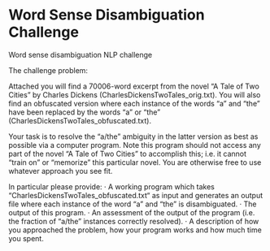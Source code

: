 # Word Sense Disambiguation Challenge
Word sense disambiguation NLP challenge

The challenge problem:
 
Attached you will find a 70006-word excerpt from the novel “A Tale of Two Cities” by Charles Dickens (CharlesDickensTwoTales_orig.txt).
You will also find an obfuscated version where each instance of the words “a” and “the” have been replaced by the words “a” or “the” (CharlesDickensTwoTales_obfuscated.txt).
 
Your task is to resolve the “a/the” ambiguity in the latter version as best as possible via a computer program. Note this program should not access any part of the novel “A Tale of Two Cities” to accomplish this; i.e. it cannot “train on” or “memorize” this particular novel. You are otherwise free to use whatever approach you see fit.
 
In particular please provide:
· A working program which takes “CharlesDickensTwoTales_obfuscated.txt“ as input and generates an output file where each instance of the word “a” and “the”  is disambiguated. 
· The output of this program.
· An assessment of the output of the program (i.e. the fraction of “a/the” instances correctly resolved).
· A description of how you approached the problem, how your program works and how much time you spent.

